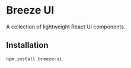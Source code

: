 # Breeze UI

A collection of lightweight React UI components.

## Installation
```bash
npm install breeze-ui